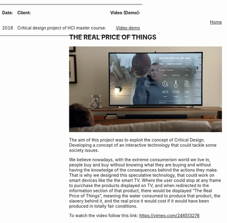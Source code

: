 <p align="right">
    <a href="https://gobrac.github.io/Portfolio/">Home </a> 
</p>

## THE REAL PRICE OF THINGS
<img src="https://github.com/gobrac/Portfolio/blob/master/images/price.webp?raw=true"/>

The aim of this project was to exploit the concept of Critical Design. Developing a concept of an interactive technology that could tackle some society issues.

We believe nowadays, with the extreme consumerism world we live in, people buy and buy without knowing what they are buying and without having the knowledge of the consequences behind the actions they make. That is why we designed this speculative technology, that could work on smart devices like the the smart TV. Where the user could stop at any frame to purchase the products displayed on TV, and when redirected to the information section of that product, there would be displayed “The Real Price of Things”, meaning the water consumed to produce that product, the slavery behind it, and the real price it would cost if it would have been produced in totally fair conditions.

To watch the video follow this link:  <a href="https://vimeo.com/246513276">https://vimeo.com/246513276 </a> 
  
  <table style="position: absolute; top: 0; bottom: 0; left: 0; right: 0;">
  <tr>
    <th><p align="left">Date:       </p></th>
    <th><p align="left">Client:      </p> </th>
    <th><p align="left">Video (Demo):      </p> </th>
      <tr>
    <td><p align="right"> 2016              </p></td>
    <td><p align="right"> Critical design project of HCI master course:       </p></td>
    <td><p align="right"> <a href="https://vimeo.com/246513276">Video demo </a>             </p></td>
  </tr>
  </tr>
</table>

